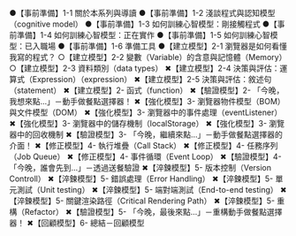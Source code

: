 ●【事前準備】1-1 關於本系列與導讀
●【事前準備】1-2 淺談程式與認知模型（cognitive model）
●【事前準備】1-3 如何訓練心智模型：剛接觸程式
●【事前準備】1-4 如何訓練心智模型：正在實作
●【事前準備】1-5 如何訓練心智模型：已入職場
●【事前準備】1-6 準備工具
●【建立模型】2-1 瀏覽器是如何看懂我寫的程式？
○【建立模型】2-2 變數（Variable）的含意與記憶體（Memory）
○【建立模型】2-3 資料類別（data types）
✖【建立模型】2-4 決策與評估：運算式（Expression）（expression）
✖【建立模型】2-5 決策與評估：敘述句（statement）
✖【建立模型】2- 函式（function）
✖【驗證模型】2- 「今晚，我想來點...」－動手做餐點選擇器！
✖【強化模型】3- 瀏覽器物件模型（BOM）與文件模型（DOM）
✖【強化模型】3- 瀏覽器中的事件處理（eventListener）
✖【強化模型】3- 瀏覽器中的儲存機制（localStorage）
✖【強化模型】3- 瀏覽器中的回收機制
✖【驗證模型】3- 「今晚，繼續來點...」－動手做餐點選擇器的介面！
✖【修正模型】4- 執行堆疊（Call Stack）
✖【修正模型】4- 任務序列（Job Queue）
✖【修正模型】4- 事件循環（Event Loop）
✖【驗證模型】4- 「今晚，誰會先到...」－透過送餐驗證
✖【淬鍊模型】5- 版本控制（Version Controll）
✖【淬鍊模型】5- 錯誤處理（Error Handling）
✖【淬鍊模型】5- 單元測試（Unit testing）
✖【淬鍊模型】5- 端對端測試（End-to-end testing）
✖【淬鍊模型】5- 關鍵渲染路徑（Critical Rendering Path）
✖【淬鍊模型】5- 重構（Refactor）
✖【驗證模型】5- 「今晚，最後來點...」－重構動手做餐點選擇器！
✖【回顧模型】6- 總結－回顧模型